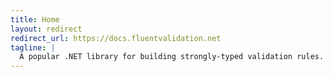 ```yaml
---
title: Home
layout: redirect
redirect_url: https://docs.fluentvalidation.net
tagline: |
  A popular .NET library for building strongly-typed validation rules.
---
```

